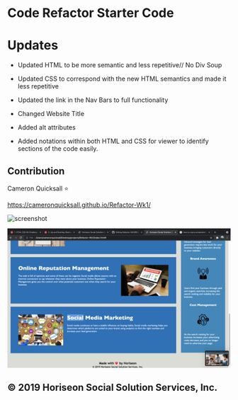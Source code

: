 # Code Refactor Starter Code

# Updates

* Updated HTML to be more semantic and less repetitive// No Div Soup

* Updated CSS to correspond with the new HTML semantics and made it less repetitive

* Updated the link in the Nav Bars to full functionality

* Changed Website Title

* Added alt attributes

* Added notations within both HTML and CSS for viewer to identify sections of the code easily.

## Contribution
Cameron Quicksall ⭐

https://cameronquicksall.github.io/Refactor-Wk1/

![screenshot](assets/images/3.png)

![screenshot](assets/images/4.png)

## © 2019 Horiseon Social Solution Services, Inc.
